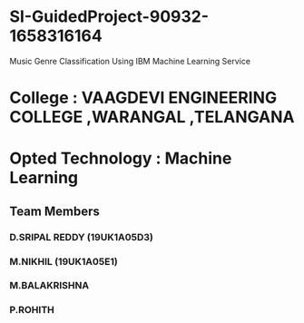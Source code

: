 # SI-GuidedProject-90932-1658316164
Music Genre Classification  Using IBM Machine Learning Service

# College           : VAAGDEVI ENGINEERING COLLEGE ,WARANGAL ,TELANGANA
# Opted Technology  : Machine Learning

## Team Members
###  D.SRIPAL REDDY (19UK1A05D3)    
###  M.NIKHIL       (19UK1A05E1) 
###  M.BALAKRISHNA   
###  P.ROHITH           
